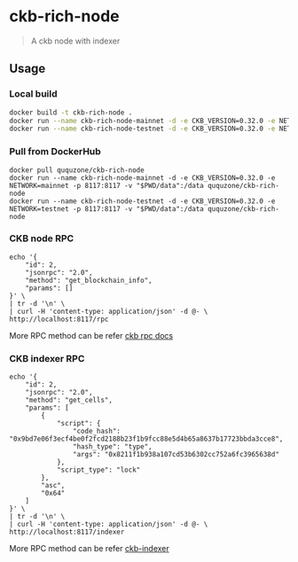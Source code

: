 ckb-rich-node
=============

> A ckb node with indexer

## Usage

### Local build

```bash
docker build -t ckb-rich-node .
docker run --name ckb-rich-node-mainnet -d -e CKB_VERSION=0.32.0 -e NETWORK=mainnet -p 8117:8117 -v "$PWD/data":/data ckb-rich-node
docker run --name ckb-rich-node-testnet -d -e CKB_VERSION=0.32.0 -e NETWORK=testnet -p 8117:8117 -v "$PWD/data":/data ckb-rich-node
```

### Pull from DockerHub

```
docker pull ququzone/ckb-rich-node
docker run --name ckb-rich-node-mainnet -d -e CKB_VERSION=0.32.0 -e NETWORK=mainnet -p 8117:8117 -v "$PWD/data":/data ququzone/ckb-rich-node
docker run --name ckb-rich-node-testnet -d -e CKB_VERSION=0.32.0 -e NETWORK=testnet -p 8117:8117 -v "$PWD/data":/data ququzone/ckb-rich-node
```

### CKB node RPC

```
echo '{
    "id": 2,
    "jsonrpc": "2.0",
    "method": "get_blockchain_info",
    "params": []
}' \
| tr -d '\n' \
| curl -H 'content-type: application/json' -d @- \
http://localhost:8117/rpc
```

More RPC method can be refer [ckb rpc docs](https://github.com/nervosnetwork/ckb/blob/master/rpc/README.md)

### CKB indexer RPC

```
echo '{
    "id": 2,
    "jsonrpc": "2.0",
    "method": "get_cells",
    "params": [
        {
            "script": {
                "code_hash": "0x9bd7e06f3ecf4be0f2fcd2188b23f1b9fcc88e5d4b65a8637b17723bbda3cce8",
                "hash_type": "type",
                "args": "0x8211f1b938a107cd53b6302cc752a6fc3965638d"
            },
            "script_type": "lock"
        },
        "asc",
        "0x64"
    ]
}' \
| tr -d '\n' \
| curl -H 'content-type: application/json' -d @- \
http://localhost:8117/indexer
```

More RPC method can be refer [ckb-indexer](https://github.com/quake/ckb-indexer)
